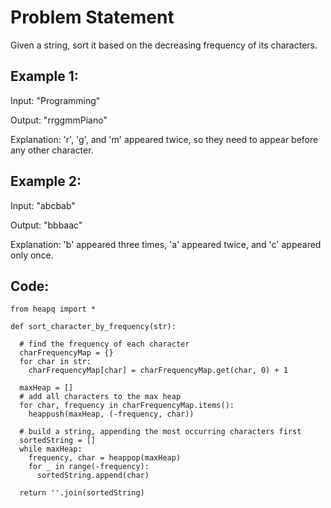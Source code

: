 # Problem Statement

Given a string, sort it based on the decreasing frequency of its characters.

## Example 1:

Input: "Programming"

Output: "rrggmmPiano"

Explanation: 'r', 'g', and 'm' appeared twice, so they need to appear before any other character.

## Example 2:

Input: "abcbab"

Output: "bbbaac"

Explanation: 'b' appeared three times, 'a' appeared twice, and 'c' appeared only once.

## Code:
```python3
from heapq import *

def sort_character_by_frequency(str):

  # find the frequency of each character
  charFrequencyMap = {}
  for char in str:
    charFrequencyMap[char] = charFrequencyMap.get(char, 0) + 1

  maxHeap = []
  # add all characters to the max heap
  for char, frequency in charFrequencyMap.items():
    heappush(maxHeap, (-frequency, char))

  # build a string, appending the most occurring characters first
  sortedString = []
  while maxHeap:
    frequency, char = heappop(maxHeap)
    for _ in range(-frequency):
      sortedString.append(char)

  return ''.join(sortedString)
```
